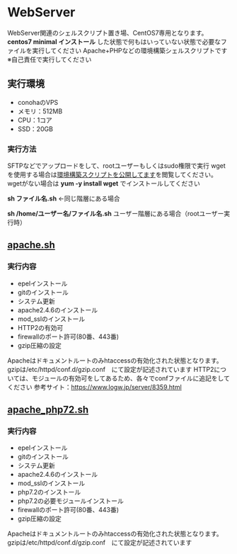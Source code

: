 # WebServer
WebServer関連のシェルスクリプト置き場、CentOS7専用となります。**centos7 minimal インストール** した状態で何もはいっていない状態で必要なファイルを実行してください
Apache+PHPなどの環境構築シェルスクリプトです
※自己責任で実行してください

## 実行環境
* conohaのVPS
* メモリ：512MB
* CPU：1コア
* SSD：20GB

### 実行方法
SFTPなどでアップロードをして、rootユーザーもしくはsudo権限で実行
wgetを使用する場合は[環境構築スクリプトを公開してます](https://www.logw.jp/cloudserver/8886.html)を閲覧してください。
wgetがない場合は **yum -y install wget** でインストールしてください

**sh ファイル名.sh** ←同じ階層にある場合

**sh /home/ユーザー名/ファイル名.sh** ユーザー階層にある場合（rootユーザー実行時）

## [apache.sh](https://github.com/site-lab/apache/blob/master/apache.sh)
### 実行内容
* epelインストール
* gitのインストール
* システム更新
* apache2.4.6のインストール
* mod_sslのインストール
* HTTP2の有効可
* firewallのポート許可(80番、443番)
* gzip圧縮の設定

Apacheはドキュメントルートのみhtaccessの有効化された状態となります。
gzipは/etc/httpd/conf.d/gzip.conf　にて設定が記述されています
HTTP2については、モジュールの有効可をしてあるため、各々でconfファイルに追記をしてください
参考サイト：https://www.logw.jp/server/8359.html

## [apache_php72.sh](https://github.com/site-lab/apache/blob/master/apache_php72.sh)
### 実行内容
* epelインストール
* gitのインストール
* システム更新
* apache2.4.6のインストール
* mod_sslのインストール
* php7.2のインストール
* php7.2の必要モジュールインストール
* firewallのポート許可(80番、443番)
* gzip圧縮の設定

Apacheはドキュメントルートのみhtaccessの有効化された状態となります。
gzipは/etc/httpd/conf.d/gzip.conf　にて設定が記述されています
